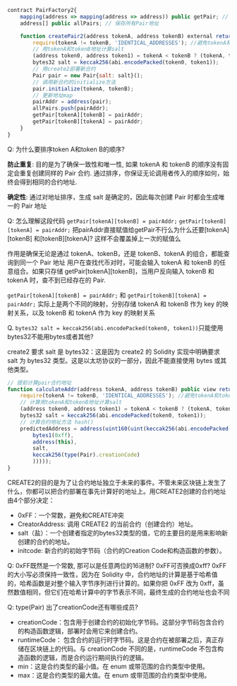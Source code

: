 
``` javascript
contract PairFactory2{
    mapping(address => mapping(address => address)) public getPair; // 通过两个代币地址查Pair地址
    address[] public allPairs; // 保存所有Pair地址

    function createPair2(address tokenA, address tokenB) external returns (address pairAddr) {
        require(tokenA != tokenB, 'IDENTICAL_ADDRESSES'); //避免tokenA和tokenB相同产生的冲突
        // 用tokenA和tokenB地址计算salt
        (address token0, address token1) = tokenA < tokenB ? (tokenA, tokenB) : (tokenB, tokenA); //将tokenA和tokenB按大小排序
        bytes32 salt = keccak256(abi.encodePacked(token0, token1));
        // 用create2部署新合约
        Pair pair = new Pair{salt: salt}(); 
        // 调用新合约的initialize方法
        pair.initialize(tokenA, tokenB);
        // 更新地址map
        pairAddr = address(pair);
        allPairs.push(pairAddr);
        getPair[tokenA][tokenB] = pairAddr;
        getPair[tokenB][tokenA] = pairAddr;
    }
}
```






Q: 为什么要排序token A和token B的顺序?

**防止重复**: 目的是为了确保一致性和唯一性, 如果 tokenA 和 tokenB 的顺序没有固定会重复创建同样的 Pair 合约.
通过排序，你保证无论调用者传入的顺序如何，始终会得到相同的合约地址.

**确定性**: 通过对地址排序，生成 salt 是确定的，因此每次创建 Pair 时都会生成唯一的 Pair 地址

Q: 怎么理解这段代码
``getPair[tokenA][tokenB] = pairAddr;``
``getPair[tokenB][tokenA] = pairAddr;``
把pairAddr直接赋值给getPair不行么为什么还要[tokenA][tokenB] 和[tokenB][tokenA]? 这样不会覆盖掉上一次的赋值么

作用是确保无论是通过 tokenA、tokenB，还是 tokenB、tokenA 的组合，都能查询到同一个 Pair 地址
用户在查找代币对时，可能会输入 tokenA 和 tokenB 的任意组合。如果只存储 getPair[tokenA][tokenB]，当用户反向输入 tokenB 和 tokenA 时，查不到已经存在的 Pair.

``getPair[tokenA][tokenB] = pairAddr;`` 和 ``getPair[tokenB][tokenA] = pairAddr;`` 实际上是两个不同的映射，分别存储 tokenA 和 tokenB 作为 key 的映射关系，以及 tokenB 和 tokenA 作为 key 的映射关系

Q. ``bytes32 salt = keccak256(abi.encodePacked(token0, token1))``只能使用bytes32不能用bytes或者其他?

create2 要求 salt 是 bytes32：这是因为 create2 的 Solidity 实现中明确要求 salt 为 bytes32 类型。这是以太坊协议的一部分，因此不能直接使用 bytes 或其他类型。


``` javascript
// 提前计算pair合约地址
function calculateAddr(address tokenA, address tokenB) public view returns(address predictedAddress){
    require(tokenA != tokenB, 'IDENTICAL_ADDRESSES'); //避免tokenA和tokenB相同产生的冲突
    // 计算用tokenA和tokenB地址计算salt
    (address token0, address token1) = tokenA < tokenB ? (tokenA, tokenB) : (tokenB, tokenA); //将tokenA和tokenB按大小排序
    bytes32 salt = keccak256(abi.encodePacked(token0, token1));
    // 计算合约地址方法 hash()
    predictedAddress = address(uint160(uint(keccak256(abi.encodePacked(
        bytes1(0xff),
        address(this),
        salt,
        keccak256(type(Pair).creationCode)
        )))));
}
```
CREATE2的目的是为了让合约地址独立于未来的事件。不管未来区块链上发生了什么，你都可以把合约部署在事先计算好的地址上。用CREATE2创建的合约地址由4个部分决定：

+ 0xFF：一个常数，避免和CREATE冲突
+ CreatorAddress: 调用 CREATE2 的当前合约（创建合约）地址。
+ salt（盐）：一个创建者指定的bytes32类型的值，它的主要目的是用来影响新创建的合约的地址。
+ initcode: 新合约的初始字节码（合约的Creation Code和构造函数的参数）。


Q: 0xFF既然是一个常数, 那可以是任意两位的16进制? 0xFF可否换成0xff?
0xFF 的大小写必须保持一致性，因为在 Solidity 中，合约地址的计算是基于哈希值的，哈希函数是对整个输入字节序列进行计算的。如果你把 0xFF 改为 0xff，虽然数值相同，但它们在哈希计算中的字节表示不同，最终生成的合约地址也会不同


Q: type(Pair) 出了creationCode还有哪些成员?
- creationCode：包含用于创建合约的初始化字节码。这部分字节码包含合约的构造函数逻辑，部署时会用它来创建合约。
- runtimeCode：
包含合约的运行时字节码。这是合约在被部署之后，真正存储在区块链上的代码。与 creationCode 不同的是，runtimeCode 不包含构造函数的逻辑，而是合约运行期间执行的逻辑。
- min：这是合约类型的最小值。在 enum 或带范围的合约类型中使用。
- max：这是合约类型的最大值。在 enum 或带范围的合约类型中使用。




